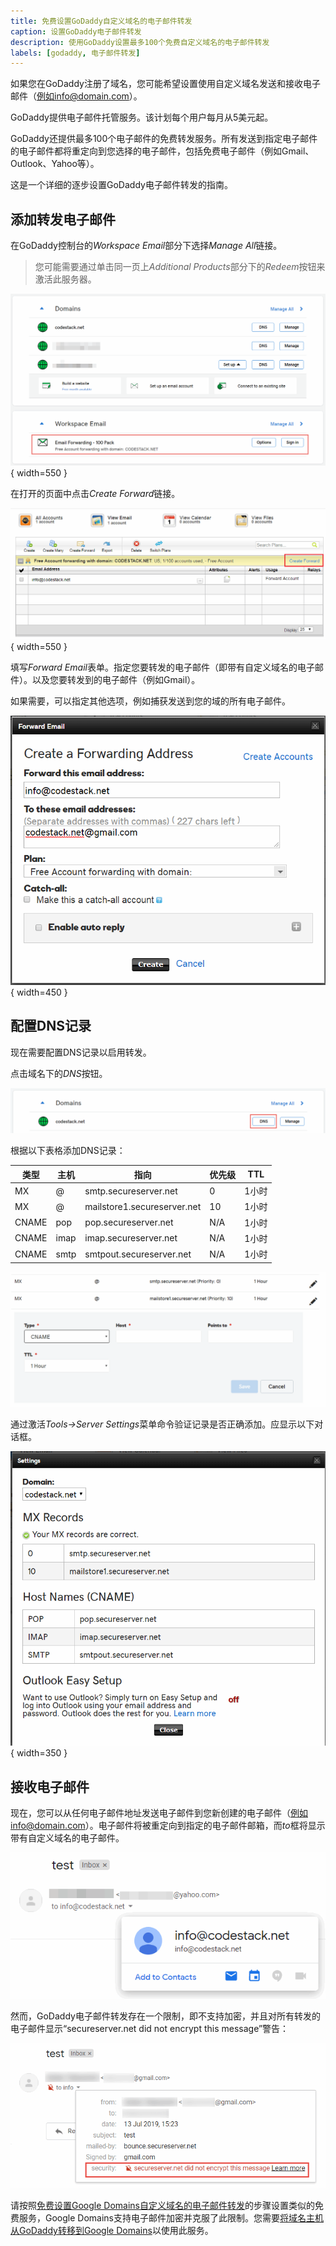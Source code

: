 ```yaml
---
title: 免费设置GoDaddy自定义域名的电子邮件转发
caption: 设置GoDaddy电子邮件转发
description: 使用GoDaddy设置最多100个免费自定义域名的电子邮件转发
labels: [godaddy, 电子邮件转发]
---
```

如果您在GoDaddy注册了域名，您可能希望设置使用自定义域名发送和接收电子邮件（例如info@domain.com）。

GoDaddy提供电子邮件托管服务。该计划每个用户每月从5美元起。

GoDaddy还提供最多100个电子邮件的免费转发服务。所有发送到指定电子邮件的电子邮件都将重定向到您选择的电子邮件，包括免费电子邮件（例如Gmail、Outlook、Yahoo等）。

这是一个详细的逐步设置GoDaddy电子邮件转发的指南。

## 添加转发电子邮件

在GoDaddy控制台的*Workspace Email*部分下选择*Manage All*链接。

> 您可能需要通过单击同一页上*Additional Products*部分下的*Redeem*按钮来激活此服务器。

![免费100个电子邮件转发](godaddy-100pack-email-forwarding.png){ width=550 }

在打开的页面中点击*Create Forward*链接。

![创建转发电子邮件](create-email-forwarding.png){ width=550 }

填写*Forward Email*表单。指定您要转发的电子邮件（即带有自定义域名的电子邮件）。以及您要转发到的电子邮件（例如Gmail）。

如果需要，可以指定其他选项，例如捕获发送到您的域的所有电子邮件。

![转发电子邮件详细信息](create-forwarding-address.png){ width=450 }

## 配置DNS记录

现在需要配置DNS记录以启用转发。

点击域名下的*DNS*按钮。

![管理域名DNS](manage-domain-dns.png)

根据以下表格添加DNS记录：

| 类型  | 主机 | 指向                       | 优先级 | TTL    |
|-------|------|-----------------------------|----------|--------|
| MX    | @    | smtp.secureserver.net       | 0        | 1小时 |
| MX    | @    | mailstore1.secureserver.net | 10       | 1小时 |
| CNAME | pop  | pop.secureserver.net        | N/A      | 1小时 |
| CNAME | imap | imap.secureserver.net       | N/A      | 1小时 |
| CNAME | smtp | smtpout.secureserver.net    | N/A      | 1小时 |

![添加新的DNS记录](add-dns-record.png)

通过激活*Tools->Server Settings*菜单命令验证记录是否正确添加。应显示以下对话框。

![验证的MX记录](dns-records.png){ width=350 }

## 接收电子邮件

现在，您可以从任何电子邮件地址发送电子邮件到您新创建的电子邮件（例如info@domain.com）。电子邮件将被重定向到指定的电子邮件邮箱，而*to*框将显示带有自定义域名的电子邮件。

![通过别名接收的电子邮件](received-email.png)

然而，GoDaddy电子邮件转发存在一个限制，即不支持加密，并且对所有转发的电子邮件显示“secureserver.net did not encrypt this message”警告：

![安全警告](unsecure-email.png)

请按照[免费设置Google Domains自定义域名的电子邮件转发](/docs/codestack/hosting/email/googledomains-email-forwarding/)的步骤设置类似的免费服务，Google Domains支持电子邮件加密并克服了此限制。您需要[将域名主机从GoDaddy转移到Google Domains](/docs/codestack/hosting/domain/transfer-godaddy-domain-to-googledomains/)以使用此服务。